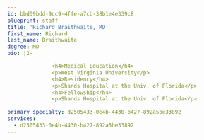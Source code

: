 ```yaml
---
id: bbd59bdd-9cc9-4ffe-a7cb-38b1e4e339c8
blueprint: staff
title: 'Richard Braithwaite, MD'
first_name: Richard
last_name: Braithwaite
degree: MD
bio: |2-

              <h4>Medical Education</h4>
              <p>West Virginia University</p>
              <h4>Residency</h4>
              <p>Shands Hospital at the Univ. of Florida</p>
              <h4>Fellowship</h4>
              <p>Shands Hospital at the Univ. of Florida</p>
          
primary_specialty: d2505433-0e4b-4430-b427-892a5be33892
services:
  - d2505433-0e4b-4430-b427-892a5be33892
---
```

